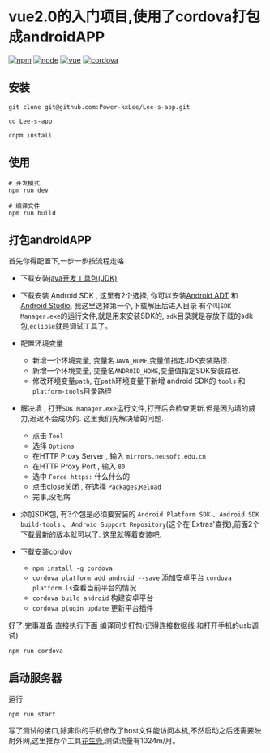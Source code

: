 # vue2.0的入门项目,使用了cordova打包成androidAPP

[![npm](https://img.shields.io/badge/npm-3.10.9-blue.svg)]() [![node](https://img.shields.io/badge/node-6.9.2-lightgrey.svg)]() [![vue](https://img.shields.io/badge/vue-2.0-brightgreen.svg)]() [![cordova](https://img.shields.io/badge/cordova-6.5.0-brightgreen.svg)]() 


## 安装
```
git clone git@github.com:Power-kxLee/Lee-s-app.git

cd Lee-s-app

cnpm install
```


## 使用

```
# 开发模式
npm run dev

# 编译文件
npm run build
```

## 打包androidAPP

首先你得配置下,一步一步按流程走咯


- 下载安装[java开发工具包(JDK)](http://www.oracle.com/technetwork/java/javase/downloads/index.html)

- 下载安装 Android SDK , 这里有2个选择, 你可以安装[Android ADT](http://adt.android-studio.org/) 和 [Android Studio](https://developer.android.com/studio/index.html), 我这里选择第一个,下载解压后进入目录 有个叫`SDK Manager.exe`的运行文件,就是用来安装SDK的, `sdk`目录就是存放下载的sdk包,`eclipse`就是调试工具了。

- 配置环境变量
	- 新增一个环境变量, 变量名`JAVA_HOME`,变量值指定JDK安装路径.
	- 新增一个环境变量, 变量名`ANDROID_HOME`,变量值指定SDK安装路径.
	- 修改环境变量`path`, 在`path`环境变量下新增 android SDK的 `tools` 和 `platform-tools`目录路径

- 解决墙 , 打开`SDK Manager.exe`运行文件,打开后会检查更新.但是因为墙的威力,迟迟不会成功的. 这里我们先解决墙的问题.
	- 点击 `Tool`
	- 选择 `Options`
	- 在HTTP Proxy Server , 输入 `mirrors.neusoft.edu.cn`
	- 在HTTP Proxy Port , 输入 `80`
	- 选中 `Force https:` 什么什么的
	- 点击close关闭 , 在选择 `Packages`,`Reload`
	- 完事,没毛病

- 添加SDK包, 有3个包是必须要安装的 `Android Platform SDK` 、`Android SDK build-tools` 、 `Android Support Repository`(这个在'Extras'查找),前面2个下载最新的版本就可以了. 这里就等着安装吧.

- 下载安装cordov
	- `npm install -g cordova`
	- `cordova platform add android --save` 添加安卓平台 `cordova platform ls`查看当前平台的情况
	- `cordova build android` 构建安卓平台
	- `cordova plugin update` 更新平台插件

好了.完事准备,直接执行下面 编译同步打包(记得连接数据线 和打开手机的usb调试)

```
npm run cordova 
```

## 启动服务器

运行 
```
npm run start
```

写了测试的接口,除非你的手机修改了host文件能访问本机,不然启动之后还需要映射外网,这里推荐个工具[花生壳](http://hsk.oray.com/download/),测试流量有1024m/月。